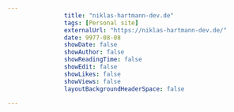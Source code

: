 ---
                title: "niklas-hartmann-dev.de"
                tags: [Personal site]
                externalUrl: "https://niklas-hartmann-dev.de/"
                date: 9977-08-08
                showDate: false
                showAuthor: false
                showReadingTime: false
                showEdit: false
                showLikes: false
                showViews: false
                layoutBackgroundHeaderSpace: false
                ---
